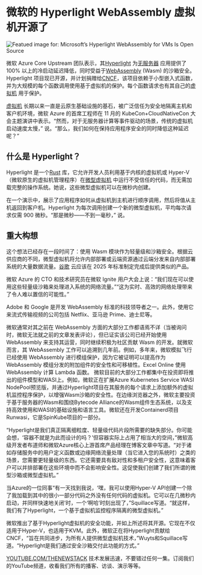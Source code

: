# 微软的 Hyperlight WebAssembly 虚拟机开源了

![Featued image for: Microsoft’s Hyperlight WebAssembly for VMs Is Open Source](https://cdn.thenewstack.io/media/2025/01/338a7e4a-brucemoss1-1024x576.jpg)

微软 Azure Core Upstream 团队表示，其[Hyperlight](https://opensource.microsoft.com/blog/2024/11/07/introducing-hyperlight-virtual-machine-based-security-for-functions-at-scale/) 为[无服务器](https://thenewstack.io/serverless/) 应用提供了 100% 以上的冷启动延迟降低，同时受益于[WebAssembly](https://thenewstack.io/webassembly/) (Wasm) 的沙箱安全。Hyperlight 项目现已开源，并计划捐赠给[CNCF](https://cncf.io/?utm_content=inline+mention)，该项目依赖于小型嵌入式函数，并为大规模的每个函数调用使用基于虚拟机的保护。每个函数请求也有其自己的[虚拟机](https://thenewstack.io/4-reasons-devops-engineers-still-rely-on-hypervisors/) 用于保护。

[虚拟机](https://thenewstack.io/deploy-a-virtual-machine-with-oracles-open-source-virtualbox/) 长期以来一直是云原生基础设施的基石，被广泛信任为安全地隔离主机和客户机环境，微软 Azure 的首席工程师在 11 月的 KubeCon+CloudNativeCon 大会主题演讲中表示。“然而，对于无服务器计算等事件驱动的场景，传统的虚拟机启动速度太慢，”  说。“那么，我们如何在保持应用程序安全的同时降低这种延迟呢？”

## 什么是 Hyperlight？

Hyperlight 是一个[Rust](https://thenewstack.io/rust-programming-language-guide/) 库，它允许开发人员利用基于内核的虚拟机或 Hyper-V（微软原生的虚拟机管理程序）在[微型虚拟机](https://www.techtarget.com/searchsecurity/definition/micro-VM-micro-virtual-machine) 中运行不受信任的代码，而无需加载完整的操作系统。她说，这些微型虚拟机可以在微秒内创建。

在一个演示中，展示了应用程序如何从虚拟机到主机进行顺序调用，然后将值从主机返回到客户机。Hyperlight 为每次调用创建一个新的微型虚拟机，平均每次请求仅需 900 微秒。“那是微秒——不到一毫秒，” 说。

## 重大构想

这个想法已经存在一段时间了：使用 Wasm 模块作为轻量级和沙箱安全。根据云供应商的不同，微型虚拟机将允许内部部署或云端资源通过云端分发来自内部部署系统的大量数据流量。[谷歌](https://cloud.google.com/?utm_content=inline+mention) 云应该在 2025 年标准制定完成后提供类似的产品。

微软 Azure 的 CTO 和技术研究员在微软 Ignite 用户大会上说：“我们现在可以使用这些轻量级沙箱来处理进入系统的网络流量。”“这为实时、高效的网络处理带来了令人难以置信的可能性。”

Adobe 和 Google 是开发 WebAssembly 标准的科技领导者之一。此外，使用它来流式传输视频的公司包括 Netflix、亚马逊 Prime、迪士尼等。

微软通常对其之前在 WebAssembly 方面的大部分工作都语焉不详（当被询问时，微软无法就之前的文章发表评论），但已证实该公司已经开始使用 WebAssembly 来支持其运营，同时继续积极为社区贡献 Wasm 的开发。就微软而言，其 WebAssembly 工作可以追溯到几年前。例如，多年来，微软模拟飞行已经使用 WebAssembly 进行模组保护，因为它被证明可以提高作为 WebAssembly 模组分发的附加组件的安全性和可移植性。Excel Online 使用 WebAssembly 计算 Lambda 函数。
微软目前的大部分工作都集中在投资即将推出的组件模型和WASI上。例如，微软正在扩展Azure Kubernetes Service WASI NodePool预览版，并通过Hyperlight项目在其服务的每个请求上添加额外的虚拟机监控程序保护，以增强Wasm沙箱的安全性。在边缘浏览器之外，微软主要投资于基于服务器的Wasm和围绕Bytecode Alliance的Wasm组件生态系统，以及支持高效使用和WASI的基础设施和语言工具。微软还在开发Containerd项目Runwasi，它是SpinKube项目的一部分。

“Hyperlight是我们真正隔离细粒度、轻量级代码片段所需要的缺失部分。你可能会想，‘容器不就是为此而设计的吗？’但容器实际上占用了相当大的空间，”微软高级开发者布道师和微软Azure核心上游首席产品经理在博客文章中写道。“对于诸如存储服务中的用户定义函数或边缘网络流量处理（当它进入您的系统时）之类的场景，您需要更轻量级的东西。它还需要具有敌对性和多租户安全性，这意味着客户可以并排部署在这些环境中而不会影响安全性。这促使我们创建了我们所谓的微型沙箱或微型虚拟机。”

当Azure的一位同事“有一天找到我说，‘嘿，我可以使用Hyper-V API创建一个除了我加载到其中的很小一部分代码之外没有任何代码的虚拟机。它可以在几微秒内启动，并同样快速地关闭’时，一个‘啊哈’时刻出现了，”Squillace写道。“就这样，我们有了Hyperlight，一个基于虚拟机监控程序隔离的微型虚拟机。”

微软推出了基于Hyperlight虚拟机的安全功能，并如上所述将其开源。它现在不仅适用于Hyper-V，也适用于KVM。此外，微软正在将Hyperlight贡献给CNCF，“旨在共同进步，为所有人提供微型虚拟机技术，”Wuyts和Squillace写道。“Hyperlight是我们通过安全沙箱交付此功能的方式。”

[YOUTUBE.COM/THENEWSTACK](YOUTUBE.COM/THENEWSTACK)
技术发展迅速，不要错过任何一集。订阅我们的YouTube频道，收看我们所有的播客、访谈、演示等等。